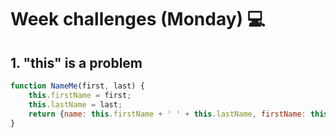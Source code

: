 # Week challenges (Monday) 💻

## 1. "this" is a problem
```JavaScript
function NameMe(first, last) {
    this.firstName = first;
    this.lastName = last;
    return {name: this.firstName + ' ' + this.lastName, firstName: this.firstName, lastName: this.lastName };
}
```
